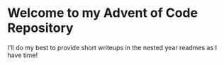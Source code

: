 # Welcome to my Advent of Code Repository
I'll do my best to provide short writeups in the nested year readmes as I have time!